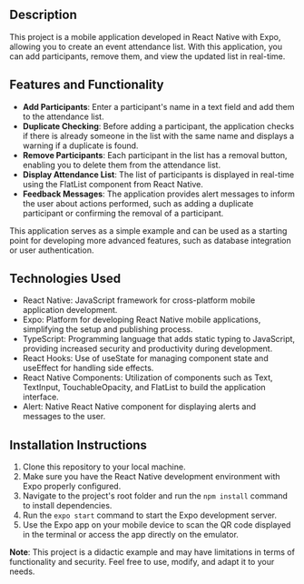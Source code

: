 ## Description

This project is a mobile application developed in React Native with Expo, allowing you to create an event attendance list. With this application, you can add participants, remove them, and view the updated list in real-time.

## Features and Functionality

- **Add Participants**: Enter a participant's name in a text field and add them to the attendance list.
- **Duplicate Checking**: Before adding a participant, the application checks if there is already someone in the list with the same name and displays a warning if a duplicate is found.
- **Remove Participants**: Each participant in the list has a removal button, enabling you to delete them from the attendance list.
- **Display Attendance List**: The list of participants is displayed in real-time using the FlatList component from React Native.
- **Feedback Messages**: The application provides alert messages to inform the user about actions performed, such as adding a duplicate participant or confirming the removal of a participant.

This application serves as a simple example and can be used as a starting point for developing more advanced features, such as database integration or user authentication.

## Technologies Used

- React Native: JavaScript framework for cross-platform mobile application development.
- Expo: Platform for developing React Native mobile applications, simplifying the setup and publishing process.
- TypeScript: Programming language that adds static typing to JavaScript, providing increased security and productivity during development.
- React Hooks: Use of useState for managing component state and useEffect for handling side effects.
- React Native Components: Utilization of components such as Text, TextInput, TouchableOpacity, and FlatList to build the application interface.
- Alert: Native React Native component for displaying alerts and messages to the user.

## Installation Instructions

1. Clone this repository to your local machine.
2. Make sure you have the React Native development environment with Expo properly configured.
3. Navigate to the project's root folder and run the `npm install` command to install dependencies.
4. Run the `expo start` command to start the Expo development server.
5. Use the Expo app on your mobile device to scan the QR code displayed in the terminal or access the app directly on the emulator.

**Note**: This project is a didactic example and may have limitations in terms of functionality and security. Feel free to use, modify, and adapt it to your needs.